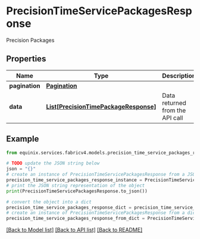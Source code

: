 # PrecisionTimeServicePackagesResponse

Precision Packages

## Properties

Name | Type | Description | Notes
------------ | ------------- | ------------- | -------------
**pagination** | [**Pagination**](Pagination.md) |  | [optional] 
**data** | [**List[PrecisionTimePackageResponse]**](PrecisionTimePackageResponse.md) | Data returned from the API call | [optional] 

## Example

```python
from equinix.services.fabricv4.models.precision_time_service_packages_response import PrecisionTimeServicePackagesResponse

# TODO update the JSON string below
json = "{}"
# create an instance of PrecisionTimeServicePackagesResponse from a JSON string
precision_time_service_packages_response_instance = PrecisionTimeServicePackagesResponse.from_json(json)
# print the JSON string representation of the object
print(PrecisionTimeServicePackagesResponse.to_json())

# convert the object into a dict
precision_time_service_packages_response_dict = precision_time_service_packages_response_instance.to_dict()
# create an instance of PrecisionTimeServicePackagesResponse from a dict
precision_time_service_packages_response_from_dict = PrecisionTimeServicePackagesResponse.from_dict(precision_time_service_packages_response_dict)
```
[[Back to Model list]](../README.md#documentation-for-models) [[Back to API list]](../README.md#documentation-for-api-endpoints) [[Back to README]](../README.md)


